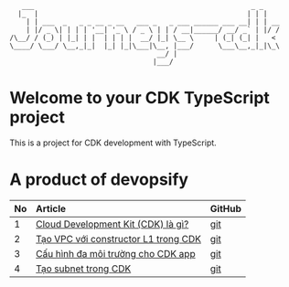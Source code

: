 ```
   ___                                                     _ _    
  |_  |                                                   | | |   
    | | ___  _   _ _ __ _ __   ___ _   _ ___ ______ ___ __| | | __
    | |/ _ \| | | | '__| '_ \ / _ \ | | / __|______/ __/ _` | |/ /
/\__/ / (_) | |_| | |  | | | |  __/ |_| \__ \     | (_| (_| |   < 
\____/ \___/ \__,_|_|  |_| |_|\___|\__, |___/      \___\__,_|_|\_\
                                    __/ |                         
                                   |___/                          
```



# Welcome to your CDK TypeScript project

This is a project for CDK development with TypeScript.

# A product of devopsify
| No  | Article  | GitHub  |
|:----------|:----------|:----------|
| 1    | [Cloud Development Kit (CDK) là gì?](https://devopsify.co/cloud-development-kit-cdk/)  | [git](https://github.com/devopsifyco/Journeys-cdk/tree/1.first-time) |
| 2    | [Tạo VPC với constructor L1 trong CDK](https://devopsify.co/tao-vpc-voi-constructor-l1-trong-cdk/)    | [git](https://github.com/devopsifyco/Journeys-cdk/tree/2.vpc)    |
| 3    | [Cấu hình đa môi trường cho CDK app](https://devopsify.co/cau-hinh-da-moi-truong-cho-cdk-app/)    | [git](https://github.com/devopsifyco/Journeys-cdk/tree/3.config-env)    |
| 4    | [Tạo subnet trong CDK](https://github.com/devopsifyco/Journeys-cdk/tree/4.subnet)    | [git](https://github.com/devopsifyco/Journeys-cdk/tree/4.subnet)    |
